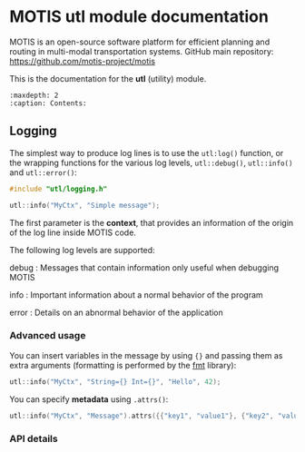 # MOTIS utl module documentation
MOTIS is an open-source software platform for efficient planning and routing in multi-modal transportation systems.
GitHub main repository: https://github.com/motis-project/motis

This is the documentation for the **utl** (utility) module.

```{toctree}
:maxdepth: 2
:caption: Contents:
```

## Logging
The simplest way to produce log lines is to use the `utl:log()` function,
or the wrapping functions for the various log levels,
`utl::debug()`, `utl::info()` and `utl::error()`:
```c++
#include "utl/logging.h"

utl::info("MyCtx", "Simple message");
```

The first parameter is the **context**, that provides an information of the origin of the log line inside MOTIS code.

The following log levels are supported:

debug
: Messages that contain information only useful when debugging MOTIS

info
: Important information about a normal behavior of the program

error
: Details on an abnormal behavior of the application

### Advanced usage
You can insert variables in the message by using `{}` and passing them as extra arguments
(formatting is performed by the [fmt](https://fmt.dev>) library):
```c++
utl::info("MyCtx", "String={} Int={}", "Hello", 42);
```

You can specify **metadata** using `.attrs()`:
```c++
utl::info("MyCtx", "Message").attrs({{"key1", "value1"}, {"key2", "value2"}});
```

### API details
```{doxygenfunction} utl::log
```
